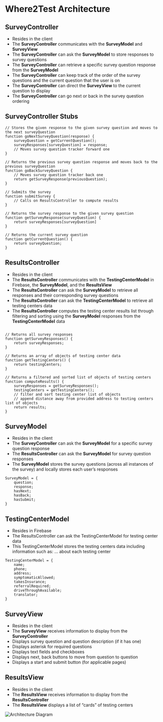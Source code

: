 # Where2Test Architecture 

## SurveyController
- Resides in the client
- The **SurveyController** communicates with the **SurveyModel** and **SurveyView**
- The **SurveyController** can ask the **SurveyModel** to store responses to survey questions
- The **SurveyController** can retrieve a specific survey question response from the **SurveyModel**
- The **SurveyController** can keep track of the order of the survey questions and the current question that the user is on
- The **SurveyController** can direct the **SurveyView** to the current question to display
- The **SurveyController** can go next or back in the survey question ordering

## SurveyController Stubs
```
// Stores the given response to the given survey question and moves to the next surveyQuestion
function goNextSurveyQuestion(response) {
	surveyQuestion = getCurrentQuestion();
	surveyResponses[surveyQuestion] = response;
	// Moves survey question tracker forward one
}

// Returns the previous survey question response and moves back to the previous surveyQuestion
function goBackSurveyQuestion {
	// Moves survey question tracker back one
	return getSurveyResponse(previousQuestion);
}

// Submits the survey 
function submitSurvey {
	// Calls on ResultsController to compute results
}

// Returns the survey response to the given survey question
function getSurveyResponse(surveyQuestion) {
	return surveyResponses[surveyQuestion]
}

// Returns the current survey question
function getCurrentQuestion() {
	return surveyQuestion;
}

```

## ResultsController
- Resides in the client 
- The **ResultsController** communicates with the **TestingCenterModel** in Firebase, the **SurveyModel**, and the **ResultsView**
- The **ResultsController** can ask the **SurveyModel** to retrieve all responses and their corresponding survey questions
- The **ResultsController** can ask the **TestingCenterModel** to retrieve all testing centers data
- The **ResultsController** computes the testing center results list through filtering and sorting using the **SurveyModel** responses from the **TestingCenterModel** data

```
 
// Returns all survey responses
function getSurveyResponses() {
	return surveyResponses;
}

// Returns an array of objects of testing center data
function getTestingCenters() {
	return testingCenters;
}

// Returns a filtered and sorted list of objects of testing centers
function computeResults() {
	surveyResponses = getSurveyResponses();
	testingCenters = getTestingCenters();
	// filter and sort testing center list of objects
	// append distance away from provided address to testing centers list of objects
	return results; 
}

```
## SurveyModel
- Resides in the client
- The **SurveyController** can ask the **SurveyModel** for a specific survey question response
- The **ResultsController** can ask the **SurveyModel** for survey question responses
- The **SurveyModel** stores the survey questions (across all instances of the survey) and locally stores each user’s responses
```
SurveyModel = {
	question;
	response;
	hasNext;
	hasBack;
	hasSubmit;
}
```

## TestingCenterModel
- Resides in Firebase
- The ResultsController can ask the TestingCenterModel for testing center data
- This TestingCenterModel stores the testing centers data including information such as: … about each testing center

```
TestingCenterModel = {
	name;
	phone;
	address;
	symptomaticAllowed;
	takesInsurance;
	referralRequired;
	driveThroughAvailable;
	translator;
}

```

## SurveyView
- Resides in the client
- The **SurveyView** receives information to display from the **SurveyController**
- Displays survey question and question description (if it has one)
- Displays asterisk for required questions
- Displays text fields and checkboxes 
- Displays next, back buttons to move from question to question
- Displays a start and submit button (for applicable pages)

## ResultsView
- Resides in the client
- The **ResultsView** receives information to display from the **ResultsController**
- The **ResultsView** displays a list of “cards” of testing centers

![Architecture Diagram]("./arch-images/arch-diagram.png")
